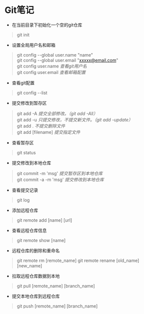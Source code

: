 # Git笔记

* 在当前目录下初始化一个空的git仓库
> git init  

* 设置全局用户名和邮箱
> git config --global user.name "name"  
> git config --global user.email "xxxxx@email.com"  
> git config user.name *查看git用户名*  
>git config user.email *查看邮箱配置* 

* 查看git配置
> git config --list

* 提交修改到暂存区
> git add -A *提交全部修改。（git add -All）*  
> git add -u *只提交修改，不提交新文件。（git add -update）*  
> git add . *不提交删除文件*  
> git add [filename] *提交指定文件*

* 查看暂存区
> git status

* 提交修改到本地仓库
> git commit -m 'msg' *提交暂存区到本地仓库*  
> git commit -a -m 'msg' *提交修改到本地仓库*

* 查看提交记录
> git log

* 添加远程仓库
> git remote add [name] [url]

* 查看远程仓库信息
> git remote show [name]

* 远程仓库的删除和重命名
> git remote rm [remote_name]
> git remote rename [old_name] [new_name]

* 拉取远程仓库数据到本地
> git pull [remote_name] [branch_name]

* 提交本地仓库到远程仓库
> git push [remote_name] [branch_name]
